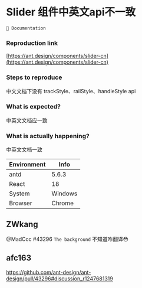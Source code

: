 # Slider 组件中英文api不一致

`📝 Documentation`

### Reproduction link

[https://ant.design/components/slider-cn](https://ant.design/components/slider-cn)

### Steps to reproduce

中文文档下没有 trackStyle、railStyle、handleStyle api

### What is expected?

中英文文档应一致

### What is actually happening?

中英文文档一致

| Environment | Info    |
| ----------- | ------- |
| antd        | 5.6.3   |
| React       | 18      |
| System      | Windows |
| Browser     | Chrome  |

<!-- generated by ant-design-issue-helper. DO NOT REMOVE -->

## ZWkang

@MadCcc #43296 `The background` 不知道咋翻译😳

## afc163

https://github.com/ant-design/ant-design/pull/43296#discussion_r1247681319
